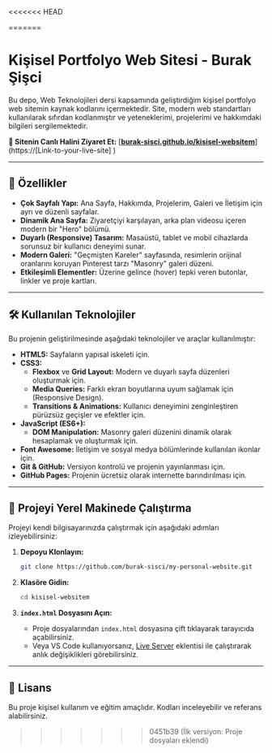 <<<<<<< HEAD

=======
# Kişisel Portfolyo Web Sitesi - Burak Şişci

Bu depo, Web Teknolojileri dersi kapsamında geliştirdiğim kişisel portfolyo web sitemin kaynak kodlarını içermektedir. Site, modern web standartları kullanılarak sıfırdan kodlanmıştır ve yeteneklerimi, projelerimi ve hakkımdaki bilgileri sergilemektedir.

**🚀 Sitenin Canlı Halini Ziyaret Et:** [**[burak-sisci.github.io/kisisel-websitem](https://burak-sisci.github.io/my-personal-website/)**](https://[Link-to-your-live-site] )

---

## 🌟 Özellikler

- **Çok Sayfalı Yapı:** Ana Sayfa, Hakkımda, Projelerim, Galeri ve İletişim için ayrı ve düzenli sayfalar.
- **Dinamik Ana Sayfa:** Ziyaretçiyi karşılayan, arka plan videosu içeren modern bir "Hero" bölümü.
- **Duyarlı (Responsive) Tasarım:** Masaüstü, tablet ve mobil cihazlarda sorunsuz bir kullanıcı deneyimi sunar.
- **Modern Galeri:** "Geçmişten Kareler" sayfasında, resimlerin orijinal oranlarını koruyan Pinterest tarzı "Masonry" galeri düzeni.
- **Etkileşimli Elementler:** Üzerine gelince (hover) tepki veren butonlar, linkler ve proje kartları.

---

## 🛠️ Kullanılan Teknolojiler

Bu projenin geliştirilmesinde aşağıdaki teknolojiler ve araçlar kullanılmıştır:

- **HTML5:** Sayfaların yapısal iskeleti için.
- **CSS3:**
  - **Flexbox** ve **Grid Layout:** Modern ve duyarlı sayfa düzenleri oluşturmak için.
  - **Media Queries:** Farklı ekran boyutlarına uyum sağlamak için (Responsive Design).
  - **Transitions & Animations:** Kullanıcı deneyimini zenginleştiren pürüzsüz geçişler ve efektler için.
- **JavaScript (ES6+):**
  - **DOM Manipulation:** Masonry galeri düzenini dinamik olarak hesaplamak ve oluşturmak için.
- **Font Awesome:** İletişim ve sosyal medya bölümlerinde kullanılan ikonlar için.
- **Git & GitHub:** Versiyon kontrolü ve projenin yayınlanması için.
- **GitHub Pages:** Projenin ücretsiz olarak internette barındırılması için.

---

## 🚀 Projeyi Yerel Makinede Çalıştırma

Projeyi kendi bilgisayarınızda çalıştırmak için aşağıdaki adımları izleyebilirsiniz:

1.  **Depoyu Klonlayın:**
    ```bash
    git clone https://github.com/burak-sisci/my-personal-website.git
    ```

2.  **Klasöre Gidin:**
    ```bash
    cd kisisel-websitem
    ```

3.  **`index.html` Dosyasını Açın:**
    - Proje dosyalarından `index.html` dosyasına çift tıklayarak tarayıcıda açabilirsiniz.
    - Veya VS Code kullanıyorsanız, [Live Server](https://marketplace.visualstudio.com/items?itemName=ritwickdey.LiveServer ) eklentisi ile çalıştırarak anlık değişiklikleri görebilirsiniz.

---

## 📝 Lisans

Bu proje kişisel kullanım ve eğitim amaçlıdır. Kodları inceleyebilir ve referans alabilirsiniz.
>>>>>>> 0451b39 (İlk versiyon: Proje dosyaları eklendi)
